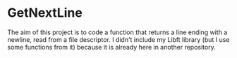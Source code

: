 # GetNextLine

The aim of this project is to code a function that returns a line ending with a newline, read from a file descriptor.
I didn't include my Libft library (but I use some functions from it) because it is already here in another repository.
